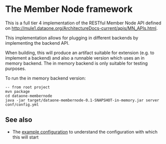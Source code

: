 # The Member Node framework

This is a full tier 4 implementation of the RESTful Member Node API defined on http://mule1.dataone.org/ArchitectureDocs-current/apis/MN_APIs.html.

This implementation allows for plugging in different backends by implementing the backend API.  

When building, this will produce an artifact suitable for extension (e.g. to implement a backend) and also a runnable version which uses an in memory backend.  The in memory backend is only suitable for testing purposes.

To run the in memory backend version:
```
-- from root project
mvn package
cd dataone-membernode
java -jar target/dataone-membernode-0.1-SNAPSHOT-in-memory.jar server conf/config.yml 
```

## See also
- The [example configuration](conf/README.md) to understand the configuration with which this will start
